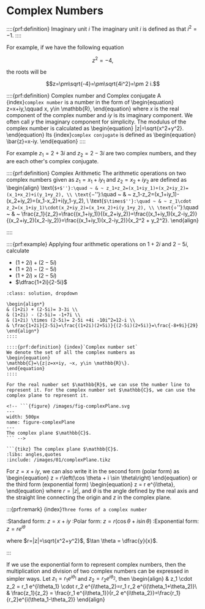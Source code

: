 # Complex Numbers

::::{prf:definition} Imaginary unit $i$
The imaginary unit $i$ is defined as that   $i^2=-1$.
::::

For example, if we have the following equation

$$z^2=-4,$$ 

the roots will be  

$$z=\pm\sqrt{-4}=\pm\sqrt{4i^2}=\pm 2 i.$$

::::{prf:definition} Complex number and Complex conjugate
A {index}`complex number` is a number in the form of
\begin{equation}
    z=x+iy,\qquad x, y\in \mathbb{R},
\end{equation}
where $x$ is the real component of the complex number and $iy$ is its imaginary component. We often call $y$ the imaginary component for simplicity. The modulus of the complex number is calculated as
\begin{equation}
    |z|=\sqrt{x^2+y^2}.
\end{equation}
Its {index}`complex conjugate` is defined as
\begin{equation}
    \bar{z}=x-iy.
\end{equation}
::::


For example $z_1= 2+ 3i$ and $z_2=2-3i$ are two complex numbers, and they are each other's complex conjugate.


::::{prf:definition} Complex Arithmetic
The arithmetic operations on two complex numbers given as $z_1=x_1+iy_1$ and $z_2=x_2+iy_2$ are defined as
\begin{align}
\text{``$+$''}:\quad ~ & ~ z_1+z_2=(x_1+iy_1)+(x_2+iy_2)=(x_1+x_2)+i(y_1+y_2), \\
\text{``$-$''}:\quad ~ & ~ z_1-z_2=(x_1+iy_1)-(x_2+iy_2)=(x_1-x_2)+i(y_1-y_2), \\
\text{``$\times$''}:\quad ~ & ~ z_1\cdot z_2=(x_1+iy_1)\cdot(x_2+iy_2)=(x_1+x_2)+i(y_1+y_2), \\
\text{``$\div$''}:\quad ~ & ~ \frac{z_1}{z_2}=\frac{(x_1+iy_1)}{(x_2+iy_2)}=\frac{(x_1+iy_1)(x_2-iy_2)}{(x_2+iy_2)(x_2-iy_2)}=\frac{(x_1+iy_1)(x_2-iy_2)}{x_2^2 + y_2^2}.
\end{align}

::::

::::{prf:example}
Applying four arithmetic operations on $1+2i$ and $2-5i$, calculate
- $(1+2i) + (2-5i)$
- $(1+2i) - (2-5i)$
- $(1+2i) \times (2-5i)$
- $\dfrac{1+2i}{2-5i}$

```{admonition} Solution
:class: solution, dropdown

\begin{align*}
& (1+2i) + (2-5i)= 3-3i \\
& (1+2i) - (2-5i)= -1+7i \\
& (1+2i) \times (2-5i)= 2-5i +4i -10i^2=12-i \\
& \frac{1+2i}{2-5i}=\frac{(1+2i)(2+5i)}{(2-5i)(2+5i)}=\frac{-8+9i}{29}
\end{align*}
::::

::::{prf:definition} {index}`Complex number set`
We denote the set of all the complex numbers as
\begin{equation}
\mathbb{C}=\{z|z=x+iy, ~x, y\in \mathbb{R}\}.
\end{equation}
::::

For the real number set $\mathbb{R}$, we can use the number line to represent it. For the complex number set $\mathbb{C}$, we can use the complex plane to represent it.

<!-- ```{figure} /images/fig-complexPlane.svg
---
width: 500px
name: figure-complexPlane
---
The complex plane $\mathbb{C}$.
``` -->

```{tikz} The complex plane $\mathbb{C}$.
:libs: angles,quotes
:include: /images/01/complexPlane.tikz
```

For $z=x+iy$, we can also write it in the second form (polar form) as
\begin{equation}
z  =  r\left(\cos \theta + i \sin \theta\right)
\end{equation}
or the third form (exponential form)
\begin{equation}
z  = r e^{i\theta},    
\end{equation}
where $r=|z|$, and $\theta$ is the angle defined by the real axis and the straight line connecting the origin and $z$ in the complex plane.

:::{prf:remark} {index}`Three forms of a complex number`

:Standard form: $z=x+iy$
:Polar form: $z=r(\cos\theta+i\sin\theta)$
:Exponential form: $z=r e^{i\theta}$

where $r=|z|=\sqrt{x^2+y^2}$, $\tan \theta = \dfrac{y}{x}$.

:::

If we use the exponential form to represent complex numbers, then the multiplication and division of two complex numbers can be expressed in simpler ways. Let $z_1= r_1 e^{i\theta_1}$ and $z_2 = r_2 e^{i\theta_2}$, then
\begin{align}
& z_1 \cdot z_2  = r_1 e^{i\theta_1} \cdot r_2 e^{i\theta_2}=r_1 r_2 e^{i(\theta_1+\theta_2)}\\
& \frac{z_1}{z_2}  = \frac{r_1 e^{i\theta_1}}{r_2 e^{i\theta_2}}=\frac{r_1}{r_2}e^{i(\theta_1-\theta_2)}
\end{align}